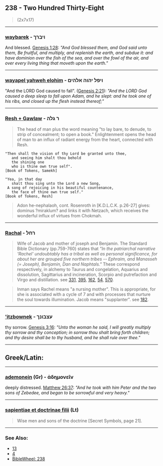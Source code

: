 ## 238 - Two Hundred Thirty-Eight
> (2x7x17)

---

### [waybarek](/keys/VIBRK) - ויברך
And blessed. [Genesis 1:28](https://biblehub.com/genesis/1-28.htm): *"And God blessed them, and God said unto them, Be fruitful, and multiply, and replenish the earth, and subdue it: and have dominion over the fish of the sea, and over the fowl of the air, and over every living thing that moveth upon the earth."*

---

### [wayapel yahweh elohim](/keys/VIPL.IHVH.ALHIM) - ויפל יהוה אלהים
"And the LORD God caused to fall". ([Genesis 2:21](https://biblehub.com/genesis/2-21.htm)): *"And the LORD God caused a deep sleep to fall upon Adam, and he slept: and he took one of his ribs, and closed up the flesh instead thereof;"*

---

### [Resh + Gawlaw](/keys/R.GLH) - ר גלה
> The head of man plus the word meaning "to lay bare, to denude, to strip of concealment; to open a book." Enlightenment opens the head of man to an influx of radiant energy from the heart, connected with Resh.

    "Then shall the vision of thy Lord be granted unto thee,
       and seeing him shalt thou behold
       the shining one
       who is thine own true self".
    [Book of Tokens, Samekh]

    "Yea, in that day
       shalt thou sing unto the Lord a new Song,
     A song of rejoicing in his beautiful countenance,
       the face of thine own true self."
    [Book of Tokens, Resh]

> Adon he-nephalaoh, cont. Rosenroth in [K.D.L.C.K. p.26-27] gives: dominus ?miraklum? and links it with Netzach, which receives the wonderful influx of virtues from Chokmah.

---

### [Rachal](/keys/RChL) - רחל
> Wife of Jacob and mother of joseph and Benjamin. The Standard Bible Dictionary (pp.759-760) states that *"In the patriarchal narrative 'Rachel' undoubtably has a tribal as well as personal significance, for about her are grouped five northern tribes -- Ephraim, and Manasseh (= Joseph), Benjamin, Dan and Naphtals."* These correspond respectively, in alchemy to Taurus and congelation, Aquarius and dissolution, Sagittarius and incineration, Scorpio and putrefaction and Virgo and distillation. see [331](331), [395](395), [162](162), [54](54), [570](570).

> Inman says Rachel means "a nursing mother". This is appropriate, for she is associated with a cycle of 7 and with processes that nurture the soul towards illumination. Jacob means "supplanter". see [182](182).

---

### ['itzbownek](/keys/OTzBVNK) - עצבונך
thy sorrow. [Genesis 3:16](https://biblehub.com/genesis/3-16.htm): *"Unto the woman he said, I will greatly multiply thy sorrow and thy conception; in sorrow thou shalt bring forth children; and thy desire shall be to thy husband, and he shall rule over thee."*

---

## Greek/Latin:

---

### [ademonein](/greek?word=adhmonein) (Gr) - ἀδημονεῖν
deeply distressed. [Matthew 26:37](https://biblehub.com/matthew/26-37.htm): *"And he took with him Peter and the two sons of Zebedee, and began to be sorrowful and very heavy."*

---

### [sapientiae et doctrinae filii](/latin?word=sapientiae+et+doctrinae+filii) (Lt)
> Wise men and sons of the doctrine [Secret Symbols, page 21].

---

### See Also:

- [13](13)
- [4](4)
- [BibleWheel: 238](https://www.biblewheel.com/GR/GR_Database.php?SearchBy_Gematria=238)
